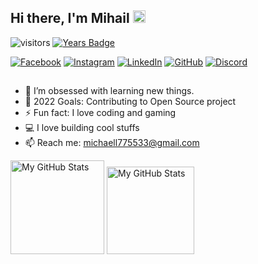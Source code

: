 ## Hi there, I'm Mihail <img src="https://media.giphy.com/media/hvRJCLFzcasrR4ia7z/giphy.gif" width="20px">


![visitors](https://visitor-badge.glitch.me/badge?page_id=warhorse778)
[![Years Badge](https://badges.pufler.dev/years/warhorse778)](https://badges.pufler.dev)

[![Facebook](https://img.shields.io/badge/-Facebook-00B2FF?style=flat-square&logo=Facebook&logoColor=white)](https://www.facebook.com/mihail.stoqnov.180/)
[![Instagram](https://img.shields.io/badge/-Instagram-e4405f?style=flat-square&logo=Instagram&logoColor=white)](https://www.instagram.com/mihail_s7/)
[![LinkedIn](https://img.shields.io/badge/-LinkedIn-0e76a8?style=flat-square&logo=Linkedin&logoColor=white)](https://www.linkedin.com/in/mihail-stoyanov-b11399235/)
[![GitHub](https://img.shields.io/badge/-Github-000000?style=flat-square&logo=Github&logoColor=white)](https://github.com/warhorse778/)
[![Discord](https://img.shields.io/badge/Discord-7289DA?style=flat-square&logo=discord&logoColor=white)](https://discord.com/channels/BimmerGeek#3195)

##

- 🌱 I’m obsessed with learning new things.
- 🥅 2022 Goals: Contributing to Open Source project
- ⚡ Fun fact: I love coding and gaming
- 💻 I love building cool stuffs
- 📫 Reach me: michaell775533@gmail.com


<p>
  <!-- <summary>:zap: GitHub Stats</summary> -->
  <img height="150em" alt="My GitHub Stats" src="https://github-readme-stats.vercel.app/api?username=warhorse778&show_icons=true&bg_color=00000000&hide_border=true&text_color=3498db&&count_private=true&include_all_commits=true" />

  <img height="140em" alt="My GitHub Stats" src="https://github-readme-stats.vercel.app/api/top-langs/?username=warhorse778&langs_count=8&layout=compact&hide_border=true&bg_color=00000000&text_color=3498db&&count_private=true&include_all_commits=true" />

</p>

